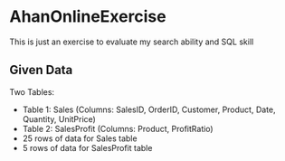 # AhanOnlineExercise
This is just an exercise to evaluate my search ability and SQL skill
## Given Data
Two Tables:
* Table 1: Sales (Columns: SalesID, OrderID, Customer, Product, Date, Quantity, UnitPrice)
* Table 2: SalesProfit (Columns: Product, ProfitRatio)
* 25 rows of data for Sales table
* 5 rows of data for SalesProfit table

